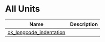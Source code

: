 # All Units


| Name | Description |
|---|---|
| [ok_longcode_indentation](ok_longcode_indentation.md) |   |

